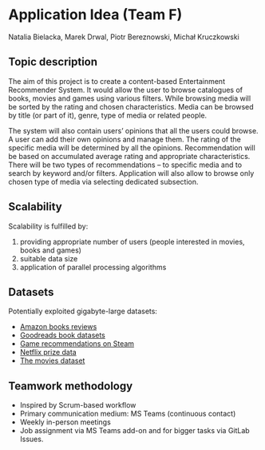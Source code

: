 # Application Idea (Team F)

Natalia Bielacka, Marek Drwal, Piotr Bereznowski, Michał Kruczkowski 

## Topic description 

The aim of this project is to create a content-based Entertainment Recommender System. It would allow the user to browse catalogues of books, movies and games using various filters. While browsing media will be sorted by the rating and chosen characteristics. Media can be browsed by title (or part of it), genre, type of media or related people.  

The system will also contain users’ opinions that all the users could browse. A user can add their own opinions and manage them. The rating of the specific media will be determined by all the opinions. Recommendation will be based on accumulated average rating and appropriate characteristics. There will be two types of recommendations – to specific media and to search by keyword and/or filters. Application will also allow to browse only chosen type of media via selecting dedicated subsection.  

## Scalability

Scalability is fulfilled by:
1. providing appropriate number of users (people interested in movies, books and games)
2. suitable data size
3. application of parallel processing algorithms  

## Datasets

Potentially exploited gigabyte-large datasets:
- [Amazon books reviews](https://www.kaggle.com/datasets/mohamedbakhet/amazon-books-reviews)
- [Goodreads book datasets](https://www.kaggle.com/datasets/bahramjannesarr/goodreads-book-datasets-10m)
- [Game recommendations on Steam](https://www.kaggle.com/datasets/antonkozyriev/game-recommendations-on-steam)
- [Netflix prize data](https://www.kaggle.com/datasets/netflix-inc/netflix-prize-data)
- [The movies dataset](https://www.kaggle.com/datasets/rounakbanik/the-movies-dataset)

## Teamwork methodology
- Inspired by Scrum-based workflow 
- Primary communication medium: MS Teams (continuous contact) 
- Weekly in-person meetings 
- Job assignment via MS Teams add-on and for bigger tasks via GitLab Issues. 
